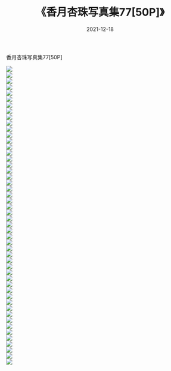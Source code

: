 ﻿---
layout: post
title:  《香月杏珠写真集77[50P]》
date:   2021-12-18
img: http://pic.660000.xyz/1:/性感/2021/香月杏珠写真集77[50P]/000.jpg
categories: [美女, 清纯, 唯美]
---

香月杏珠写真集77[50P]

  ![](http://pic.660000.xyz/1:/性感/2021/香月杏珠写真集77[50P]/001.jpg) <br> ![](http://pic.660000.xyz/1:/性感/2021/香月杏珠写真集77[50P]/002.jpg) <br> ![](http://pic.660000.xyz/1:/性感/2021/香月杏珠写真集77[50P]/003.jpg) <br> ![](http://pic.660000.xyz/1:/性感/2021/香月杏珠写真集77[50P]/004.jpg) <br> ![](http://pic.660000.xyz/1:/性感/2021/香月杏珠写真集77[50P]/005.jpg) <br> ![](http://pic.660000.xyz/1:/性感/2021/香月杏珠写真集77[50P]/006.jpg) <br> ![](http://pic.660000.xyz/1:/性感/2021/香月杏珠写真集77[50P]/007.jpg) <br> ![](http://pic.660000.xyz/1:/性感/2021/香月杏珠写真集77[50P]/008.jpg) <br> ![](http://pic.660000.xyz/1:/性感/2021/香月杏珠写真集77[50P]/009.jpg) <br> ![](http://pic.660000.xyz/1:/性感/2021/香月杏珠写真集77[50P]/010.jpg) <br> ![](http://pic.660000.xyz/1:/性感/2021/香月杏珠写真集77[50P]/011.jpg) <br> ![](http://pic.660000.xyz/1:/性感/2021/香月杏珠写真集77[50P]/012.jpg) <br> ![](http://pic.660000.xyz/1:/性感/2021/香月杏珠写真集77[50P]/013.jpg) <br> ![](http://pic.660000.xyz/1:/性感/2021/香月杏珠写真集77[50P]/014.jpg) <br> ![](http://pic.660000.xyz/1:/性感/2021/香月杏珠写真集77[50P]/015.jpg) <br> ![](http://pic.660000.xyz/1:/性感/2021/香月杏珠写真集77[50P]/016.jpg) <br> ![](http://pic.660000.xyz/1:/性感/2021/香月杏珠写真集77[50P]/017.jpg) <br> ![](http://pic.660000.xyz/1:/性感/2021/香月杏珠写真集77[50P]/018.jpg) <br> ![](http://pic.660000.xyz/1:/性感/2021/香月杏珠写真集77[50P]/019.jpg) <br> ![](http://pic.660000.xyz/1:/性感/2021/香月杏珠写真集77[50P]/020.jpg) <br> ![](http://pic.660000.xyz/1:/性感/2021/香月杏珠写真集77[50P]/021.jpg) <br> ![](http://pic.660000.xyz/1:/性感/2021/香月杏珠写真集77[50P]/022.jpg) <br> ![](http://pic.660000.xyz/1:/性感/2021/香月杏珠写真集77[50P]/023.jpg) <br> ![](http://pic.660000.xyz/1:/性感/2021/香月杏珠写真集77[50P]/024.jpg) <br> ![](http://pic.660000.xyz/1:/性感/2021/香月杏珠写真集77[50P]/025.jpg) <br> ![](http://pic.660000.xyz/1:/性感/2021/香月杏珠写真集77[50P]/026.jpg) <br> ![](http://pic.660000.xyz/1:/性感/2021/香月杏珠写真集77[50P]/027.jpg) <br> ![](http://pic.660000.xyz/1:/性感/2021/香月杏珠写真集77[50P]/028.jpg) <br> ![](http://pic.660000.xyz/1:/性感/2021/香月杏珠写真集77[50P]/029.jpg) <br> ![](http://pic.660000.xyz/1:/性感/2021/香月杏珠写真集77[50P]/030.jpg) <br> ![](http://pic.660000.xyz/1:/性感/2021/香月杏珠写真集77[50P]/031.jpg) <br> ![](http://pic.660000.xyz/1:/性感/2021/香月杏珠写真集77[50P]/032.jpg) <br> ![](http://pic.660000.xyz/1:/性感/2021/香月杏珠写真集77[50P]/033.jpg) <br> ![](http://pic.660000.xyz/1:/性感/2021/香月杏珠写真集77[50P]/034.jpg) <br> ![](http://pic.660000.xyz/1:/性感/2021/香月杏珠写真集77[50P]/035.jpg) <br> ![](http://pic.660000.xyz/1:/性感/2021/香月杏珠写真集77[50P]/036.jpg) <br> ![](http://pic.660000.xyz/1:/性感/2021/香月杏珠写真集77[50P]/037.jpg) <br> ![](http://pic.660000.xyz/1:/性感/2021/香月杏珠写真集77[50P]/038.jpg) <br> ![](http://pic.660000.xyz/1:/性感/2021/香月杏珠写真集77[50P]/039.jpg) <br> ![](http://pic.660000.xyz/1:/性感/2021/香月杏珠写真集77[50P]/040.jpg) <br> ![](http://pic.660000.xyz/1:/性感/2021/香月杏珠写真集77[50P]/041.jpg) <br> ![](http://pic.660000.xyz/1:/性感/2021/香月杏珠写真集77[50P]/042.jpg) <br> ![](http://pic.660000.xyz/1:/性感/2021/香月杏珠写真集77[50P]/043.jpg) <br> ![](http://pic.660000.xyz/1:/性感/2021/香月杏珠写真集77[50P]/044.jpg) <br> ![](http://pic.660000.xyz/1:/性感/2021/香月杏珠写真集77[50P]/045.jpg) <br> ![](http://pic.660000.xyz/1:/性感/2021/香月杏珠写真集77[50P]/046.jpg) <br> ![](http://pic.660000.xyz/1:/性感/2021/香月杏珠写真集77[50P]/047.jpg) <br> ![](http://pic.660000.xyz/1:/性感/2021/香月杏珠写真集77[50P]/048.jpg) <br> ![](http://pic.660000.xyz/1:/性感/2021/香月杏珠写真集77[50P]/049.jpg) <br> ![](http://pic.660000.xyz/1:/性感/2021/香月杏珠写真集77[50P]/050.jpg) <br>